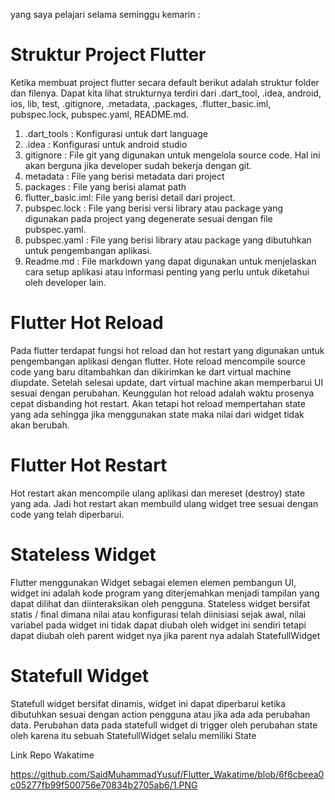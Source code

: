 yang saya pelajari selama seminggu kemarin :
# Struktur Project Flutter
Ketika membuat project flutter secara default berikut adalah struktur folder dan filenya. Dapat kita lihat strukturnya terdiri dari .dart_tool, .idea, android, ios, lib, test, .gitignore, .metadata, .packages, .flutter_basic.iml, pubspec.lock, pubspec.yaml, README.md.
1. .dart_tools : Konfigurasi untuk dart language
2. .idea : Konfigurasi untuk android studio
3. gitignore : File git yang digunakan untuk mengelola source code. Hal ini akan berguna jika developer sudah bekerja dengan git.
4. metadata : File yang berisi metadata dari project
5. packages : File yang berisi alamat path
6. flutter_basic.iml: File yang berisi detail dari project.
7. pubspec.lock : File yang berisi versi library atau package yang digunakan pada project yang degenerate sesuai dengan file pubspec.yaml.
8. pubspec.yaml : File yang berisi library atau package yang dibutuhkan untuk pengembangan aplikasi.
9. Readme.md : File markdown yang dapat digunakan untuk menjelaskan cara setup aplikasi atau informasi penting yang perlu untuk diketahui oleh developer lain.
# Flutter Hot Reload
Pada flutter terdapat fungsi hot reload dan hot restart yang digunakan untuk
pengembangan aplikasi dengan flutter. Hote reload mencompile source code yang baru
ditambahkan dan dikirimkan ke dart virtual machine diupdate. Setelah selesai update, dart
virtual machine akan memperbarui UI sesuai dengan perubahan. Keunggulan hot reload
adalah waktu prosenya cepat disbanding hot restart. Akan tetapi hot reload mempertahan
state yang ada sehingga jika menggunakan state maka nilai dari widget tidak akan berubah.
# Flutter Hot Restart
Hot restart akan mencompile ulang aplikasi dan mereset (destroy) state yang ada. Jadi
hot restart akan membuild ulang widget tree sesuai dengan code yang telah diperbarui. 
# Stateless Widget
Flutter menggunakan Widget sebagai elemen elemen pembangun UI, widget ini adalah
kode program yang diterjemahkan menjadi tampilan yang dapat dilihat dan diinteraksikan
oleh pengguna. Stateless widget bersifat statis / final dimana nilai atau konfigurasi telah
diinisiasi sejak awal, nilai variabel pada widget ini tidak dapat diubah oleh widget ini sendiri
tetapi dapat diubah oleh parent widget nya jika parent nya adalah StatefullWidget
# Statefull Widget
Statefull widget bersifat dinamis, widget ini dapat diperbarui ketika dibutuhkan sesuai
dengan action pengguna atau jika ada ada perubahan data. Perubahan data pada statefull
widget di trigger oleh perubahan state oleh karena itu sebuah StatefullWidget selalu memiliki
State

Link Repo Wakatime

https://github.com/SaidMuhammadYusuf/Flutter_Wakatime/blob/6f6cbeea0c05277fb99f500756e70834b2705ab6/1.PNG
